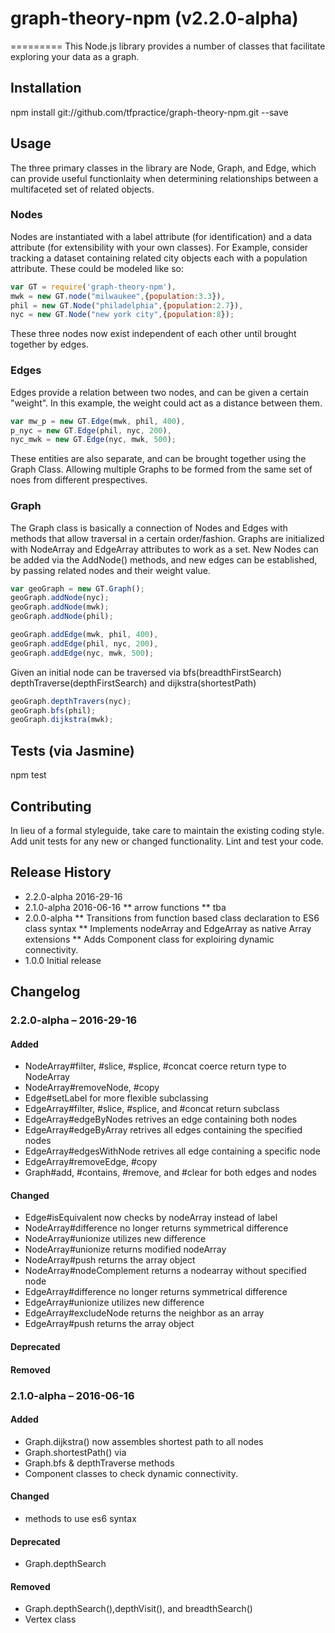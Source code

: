 # graph-theory-npm (v2.2.0-alpha)
=========
This Node.js library provides a number of classes that facilitate exploring your data as a graph.

## Installation

  npm install git://github.com/tfpractice/graph-theory-npm.git --save

## Usage
The three primary classes in the library are Node, Graph, and Edge, which can provide useful functionlaity when determining relationships between a multifaceted set of related objects.


### Nodes
Nodes are instantiated with a label attribute (for identification) and a data attribute (for extensibility with your own classes).
For Example, consider tracking a dataset containing related city objects each with a population attribute. These could be modeled like so:

~~~~javascript
var GT = require('graph-theory-npm'),
mwk = new GT.node("milwaukee",{population:3.3}),
phil = new GT.Node("philadelphia",{population:2.7}),
nyc = new GT.Node("new york city",{population:8});
~~~~

These three nodes now exist independent of each other until brought together by edges.

### Edges
Edges provide a relation between two nodes, and can be given a certain "weight". In this example, the weight could act as a distance between them.
    
~~~~javascript
var mw_p = new GT.Edge(mwk, phil, 400),
p_nyc = new GT.Edge(phil, nyc, 200),
nyc_mwk = new GT.Edge(nyc, mwk, 500);
~~~~

These entities are also separate, and can be brought together using the Graph Class. Allowing multiple Graphs to be formed from the same set of noes from different prespectives.

### Graph
The Graph class is basically a connection of Nodes and Edges with methods that allow traversal in a certain order/fashion. Graphs are initialized with NodeArray and EdgeArray attributes to work as a set. New Nodes can be added via the AddNode() methods, and new edges can be established, by passing related nodes and their weight value.

~~~~javascript
var geoGraph = new GT.Graph();
geoGraph.addNode(nyc);
geoGraph.addNode(mwk);
geoGraph.addNode(phil);

geoGraph.addEdge(mwk, phil, 400),
geoGraph.addEdge(phil, nyc, 200),
geoGraph.addEdge(nyc, mwk, 500);
~~~~

Given an initial node can be traversed via bfs(breadthFirstSearch) depthTraverse(depthFirstSearch) and dijkstra(shortestPath)

~~~~javascript
geoGraph.depthTravers(nyc);
geoGraph.bfs(phil);
geoGraph.dijkstra(mwk);
~~~~


## Tests (via Jasmine)

  npm test

## Contributing

In lieu of a formal styleguide, take care to maintain the existing coding style.
Add unit tests for any new or changed functionality. Lint and test your code.

## Release History

* 2.2.0-alpha 2016-29-16
* 2.1.0-alpha 2016-06-16
** arrow functions
** tba
* 2.0.0-alpha 
** Transitions from function based class declaration to ES6 class syntax
** Implements nodeArray and EdgeArray as native Array extensions
** Adds Component class for exploiring dynamic connectivity. 
* 1.0.0 Initial release


## Changelog 

### 2.2.0-alpha – 2016-29-16
#### Added
* NodeArray#filter, #slice, #splice, #concat coerce return type to NodeArray
* NodeArray#removeNode, #copy
* Edge#setLabel for more flexible subclassing
* EdgeArray#filter, #slice, #splice, and #concat return subclass
* EdgeArray#edgeByNodes retrives an edge containing both nodes
* EdgeArray#edgeByArray retrives all edges containing the specified nodes
* EdgeArray#edgesWithNode retrives all edge containing a specific node
* EdgeArray#removeEdge, #copy
* Graph#add, #contains, #remove, and #clear for both edges and nodes

#### Changed
* Edge#isEquivalent now checks by nodeArray instead of label
* NodeArray#difference no longer returns symmetrical difference
* NodeArray#unionize utilizes new difference
* NodeArray#unionize returns modified nodeArray
* NodeArray#push returns the array object
* NodeArray#nodeComplement returns a nodearray without specified node
* EdgeArray#difference no longer returns symmetrical difference
* EdgeArray#unionize utilizes new difference
* EdgeArray#excludeNode returns the neighbor as an array
* EdgeArray#push returns the array object


#### Deprecated

#### Removed



### 2.1.0-alpha – 2016-06-16
#### Added
* Graph.dijkstra() now assembles shortest path to all nodes
* Graph.shortestPath() via 
* Graph.bfs & depthTraverse methods
* Component classes to check dynamic connectivity.

#### Changed
* methods to use es6 syntax

#### Deprecated
* Graph.depthSearch

#### Removed
* Graph.depthSearch(),depthVisit(), and breadthSearch()
* Vertex class




